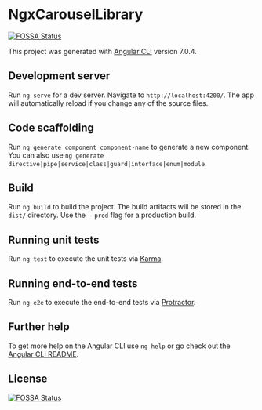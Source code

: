 # NgxCarouselLibrary
[![FOSSA Status](https://app.fossa.io/api/projects/git%2Bgithub.com%2Fihabsalem%2Fngx-carousel.svg?type=shield)](https://app.fossa.io/projects/git%2Bgithub.com%2Fihabsalem%2Fngx-carousel?ref=badge_shield)


This project was generated with [Angular CLI](https://github.com/angular/angular-cli) version 7.0.4.

## Development server

Run `ng serve` for a dev server. Navigate to `http://localhost:4200/`. The app will automatically reload if you change any of the source files.

## Code scaffolding

Run `ng generate component component-name` to generate a new component. You can also use `ng generate directive|pipe|service|class|guard|interface|enum|module`.

## Build

Run `ng build` to build the project. The build artifacts will be stored in the `dist/` directory. Use the `--prod` flag for a production build.

## Running unit tests

Run `ng test` to execute the unit tests via [Karma](https://karma-runner.github.io).

## Running end-to-end tests

Run `ng e2e` to execute the end-to-end tests via [Protractor](http://www.protractortest.org/).

## Further help

To get more help on the Angular CLI use `ng help` or go check out the [Angular CLI README](https://github.com/angular/angular-cli/blob/master/README.md).


## License
[![FOSSA Status](https://app.fossa.io/api/projects/git%2Bgithub.com%2Fihabsalem%2Fngx-carousel.svg?type=large)](https://app.fossa.io/projects/git%2Bgithub.com%2Fihabsalem%2Fngx-carousel?ref=badge_large)